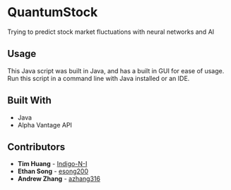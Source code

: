# QuantumStock
Trying to predict stock market fluctuations with neural networks and AI

## Usage
This Java script was built in Java, and has a built in GUI for ease of usage. Run this script in a command line with Java installed or an IDE.

## Built With
* Java
* Alpha Vantage API

## Contributors
- **Tim Huang** - [Indigo-N-I](https://github.com/Indigo-N-I)
- **Ethan Song** - [esong200](https://github.com/esong200)
- **Andrew Zhang** - [azhang316](https://github.com/azhang316)
